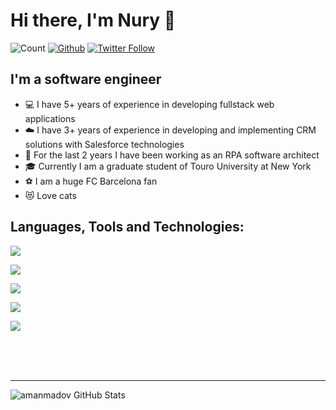 # Hi there, I'm Nury 👋 


 ![Count](https://visitor-badge.laobi.icu/badge?page_id=amanmadov) 
 [![Github](https://img.shields.io/github/followers/amanmadov?label=Follow&style=social)](https://github.com/amanmadov) 
 [![Twitter Follow](https://img.shields.io/twitter/follow/amanmadov?color=1DA1F2&logo=twitter)](https://twitter.com/amanmadov)



## I'm a software engineer 

- 💻  I have 5+ years of experience in developing fullstack web applications
- ☁️  I have 3+ years of experience in developing and implementing CRM solutions with Salesforce technologies
- 🤖  For the last 2 years I have been working as an RPA software architect
- 🎓  Currently I am a graduate student of Touro University at New York
- ⚽  I am a huge FC Barcelona fan
- 😻  Love cats


## Languages, Tools and Technologies:

<p align="left">
    <a href="https://skillicons.dev">
        <img src="https://skillicons.dev/icons?i=cs,js,ts,nodejs,express,react,redux,jquery" />
    </a>
</p>

<p align="left">
    <a href="https://skillicons.dev">
        <img src="https://skillicons.dev/icons?i=html,css,bootstrap,tailwind,webpack,babel,sass,jest" />
    </a>
</p>

<p align="left">
    <a href="https://skillicons.dev">
        <img src="https://skillicons.dev/icons?i=mongodb,mysql,postgres,redis,graphql,fastapi,postman,regex" />
    </a>
</p>

<p align="left">
    <a href="https://skillicons.dev">
        <img src="https://skillicons.dev/icons?i=git,github,githubactions,gitlab,docker,jenkins,kubernetes,linux" />
    </a>
</p>

<p align="left">
    <a href="https://skillicons.dev">
        <img src="https://skillicons.dev/icons?i=visualstudio,vscode,atom,xd,stackoverflow,devto,linkedin,twitter" />
    </a>
</p>


<br/>
<br/>
<br/>

---------------------------------------------------------------------------------------------------------------
 

![amanmadov GitHub Stats](https://github-readme-stats.vercel.app/api?username=amanmadov&&show_icons=true&title_color=ffffff&icon_color=bb2acf&text_color=daf7dc&bg_color=151515)
 

